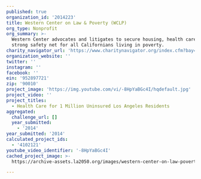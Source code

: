 ```yaml
---
published: true
organization_id: '2014223'
title: Western Center on Law & Poverty (WCLP)
org_type: Nonprofit
org_summary: >-
  Western Center advocates and litigates to secure housing, health care and a
  strong safety net for all Californians living in poverty.
charity_navigator_url: 'https://www.charitynavigator.org/index.cfm?bay=search.profile&ein=952897721'
organization_website: ''
twitter: ''
instagram: ''
facebook: ''
ein: '952897721'
zip: '90010'
project_image: 'https://img.youtube.com/vi/-8HpYaBGc4I/hqdefault.jpg'
project_video: ''
project_titles:
  - Health Care for 1 Million Uninsured Los Angeles Residents
aggregated:
  challenge_url: []
  year_submitted:
    - '2014'
year_submitted: '2014'
calculated_project_ids:
  - '4102121'
youtube_video_identifier: '-8HpYaBGc4I'
cached_project_image: >-
  https://archive-assets.la2050.org/images/western-center-on-law-poverty-wclp/img.youtube.com/vi/-8HpYaBGc4I/hqdefault.jpg

---
```

